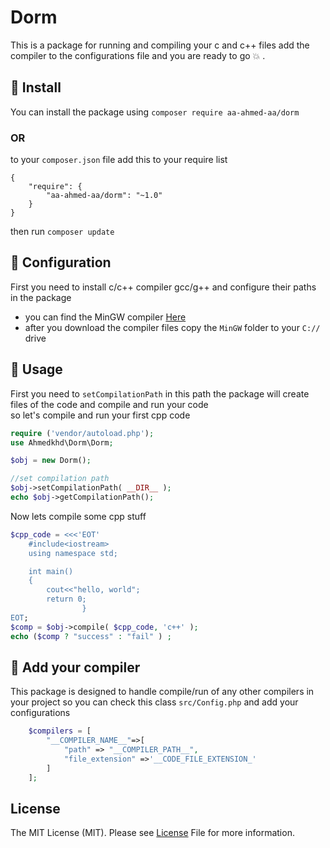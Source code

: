 # Dorm
This is a package for running and compiling your c and c++ files add the compiler to the configurations file and you are ready to go :boom: .

## :honey_pot: Install 
You can install the package using `composer require aa-ahmed-aa/dorm`
### OR
to your `composer.json` file add this to your require list
```
{
    "require": {
        "aa-ahmed-aa/dorm": "~1.0"
    }
}
```
then run `composer update`
## :hammer: Configuration 
First you need to install c/c++ compiler gcc/g++ and configure their paths in the package<br>
- you can find the MinGW compiler <a href="https://nuwen.net/mingw.html">Here</a><br>
- after you download the compiler files copy the `MinGW` folder to your `C://` drive<br>

## :flashlight: Usage 
First you need to `setCompilationPath` in this path the package will create files of the code and compile and run your code <br>
so let's compile and run your first cpp code
```php
require ('vendor/autoload.php');
use Ahmedkhd\Dorm\Dorm;

$obj = new Dorm();

//set compilation path
$obj->setCompilationPath( __DIR__ );
echo $obj->getCompilationPath();
``` 
Now lets compile some cpp stuff
```php
$cpp_code = <<<'EOT'
	#include<iostream>
	using namespace std;

	int main()
	{
	    cout<<"hello, world";
	    return 0;
				}
EOT;
$comp = $obj->compile( $cpp_code, 'c++' );
echo ($comp ? "success" : "fail" ) ;
```

## :electric_plug: Add your compiler 
This package is designed to handle compile/run of any other compilers in your project so you can check this class `src/Config.php` and add your configurations<br>
```php
	$compilers = [
		"__COMPILER_NAME__"=>[
			"path" => "__COMPILER_PATH__",
			"file_extension" =>'__CODE_FILE_EXTENSION_'
		]
	];
```
## License
The MIT License (MIT). Please see [License](https://github.com/aa-ahmed-aa/Dorm/blob/master/LICENSE) File for more information.
